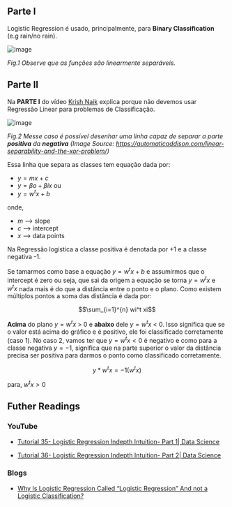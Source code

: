 ## Parte I
Logistic Regression é usado, principalmente, para **Binary Classification** (e.g rain/no rain).

![image](https://github.com/user-attachments/assets/8de06392-f58b-4e4e-af65-4a22ac4b75d5)

_Fig.1 Observe que as funções são linearmente separáveis._
## Parte II
Na **PARTE I** do vídeo [Krish Naik](https://www.youtube.com/watch?v=uFfsSgQgerw) explica porque não devemos usar Regressão Linear para problemas de Classificação.

![image](https://github.com/user-attachments/assets/3bfae1f1-13f5-4147-b8ba-ce4e1522bfd8)

_Fig.2 Messe caso é possível desenhar uma linha capaz de separar a parte **positiva** da **negativa** (Image Source: https://automaticaddison.com/linear-separability-and-the-xor-problem/)_

Essa linha que separa as classes tem equação dada por:

- $y = mx + c$
- $y = \beta o + \beta ix$ ou
- $y = w^t x + b$

onde,

-  $m$ --> slope
-  $c$ --> intercept
-  $x$ --> data points

Na Regressão logistica a classe positiva é denotada por +1 e a classe negativa -1.

Se tamarmos como base a equação $y = w^t x + b$ e assumirmos que o intercept é zero ou seja, que sai da origem a equação se torna $y = w^t x$ e $w^t x$ nada mais é do que a distância entre o ponto e o plano. Como existem múltiplos pontos a soma das distância é dada por:

$$\sum_{i=1}^{n}  wi^t xi$$

**Acima** do plano  $y = w^t x$  > 0 e **abaixo** dele  $y = w^t x$  < 0. Isso significa que se o valor está acima do gráfico e é positivo, ele foi classificado corretamente (caso 1). No caso 2, vamos ter que $y = w^t x  < 0$ é negativo e como para a classe negativa $y= -1$, significa que na parte superior o valor da distância precisa ser positiva para darmos o ponto como classificado corretamente.


$$y*w^t x = -1(w^t x )$$

para, $w^t x > 0$

## Futher Readings

### YouTube
- [Tutorial 35- Logistic Regression Indepth Intuition- Part 1| Data Science](https://www.youtube.com/watch?v=L_xBe7MbPwk)

- [Tutorial 36- Logistic Regression Indepth Intuition- Part 2| Data Science](https://www.youtube.com/watch?v=uFfsSgQgerw)

### Blogs
- [Why Is Logistic Regression Called “Logistic Regression” And not a Logistic Classification?](https://medium.com/@praveenraj.gowd/why-is-logistic-regression-called-logistic-regression-and-not-a-logistic-classification-5a418293040d#:~:text=Linear%20regression%20gives%20a%20continuous,%E2%80%9CRegression%E2%80%9D%20in%20its%20name.)
